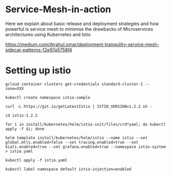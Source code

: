 # Service-Mesh-in-action
Here we explain about basic release and deployment strategies and how powerful is service mesh to minimise the drawbacks of Microservices architectures using Kubernetes and Istio

https://medium.com/@rahul.omar/deployment-tranquility-service-mesh-sidecar-patterns-12e97a5758f4

# Setting up istio

```
gcloud container clusters get-credentials standard-cluster-1 --zone=XXX

kubectl create namespace istio-sample

curl -L https://git.io/getLatestIstio | ISTIO_VERSION=1.2.2 sh -

cd istio-1.2.2

for i in install/kubernetes/helm/istio-init/files/crd*yaml; do kubectl apply -f $i; done

helm template install/kubernetes/helm/istio --name istio --set global.mtls.enabled=false --set tracing.enabled=true --set kiali.enabled=true --set grafana.enabled=true --namespace istio-system > istio.yaml

kubectl apply -f istio.yaml

kubectl label namespace default istio-injection=enabled
```
